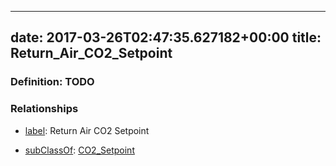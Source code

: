 
---
date: 2017-03-26T02:47:35.627182+00:00
title: Return_Air_CO2_Setpoint
---
### Definition: TODO

### Relationships

* [label](http://www.w3.org/2000/01/rdf-schema#label): Return Air CO2 Setpoint

* [subClassOf](http://www.w3.org/2000/01/rdf-schema#subClassOf): [CO2_Setpoint](https://brickschema.org/schema/1.0/Brick#CO2_Setpoint)
